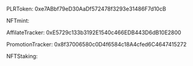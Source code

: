 PLRToken: 0xe7ABbf79eD30AaDf572478f3293e31486F7d10cB

NFTmint:  

AffilateTracker: 0xE5729c133b3192E1540c466EDB443D6dB10E2800

PromotionTracker: 0x8f37006580c0D4f6584c18A4cfed6C4647415272

NFTStaking: 


